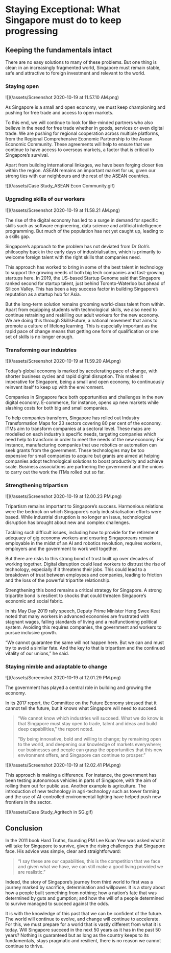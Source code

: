 # Staying Exceptional: What Singapore must do to keep progressing

## Keeping the fundamentals intact
 
There are no easy solutions to many of these problems. But one thing is clear: in an increasingly fragmented world, Singapore must remain stable, safe and attractive to foreign investment and relevant to the world.

### Staying open

![](/assets/Screenshot 2020-10-19 at 11.57.10 AM.png)

As Singapore is a small and open economy, we must keep championing and pushing for free trade and access to open markets.

To this end, we will continue to look for like-minded partners who also believe in the need for free trade whether in goods, services or even digital trade. We are pushing for regional cooperation across multiple platforms, from the Regional Comprehensive Economic Partnership to the Asean Economic Community. These agreements will help to ensure that we continue to have access to overseas markets, a factor that is critical to Singapore’s survival.

Apart from building international linkages, we have been forging closer ties within the region. ASEAN remains an important market for us, given our strong ties with our neighbours and the rest of the ASEAN countries. 

![](/assets/Case Study_ASEAN Econ Community.gif)

### Upgrading skills of our workers


![](/assets/Screenshot 2020-10-19 at 11.58.21 AM.png)


The rise of the digital economy has led to a surge in demand for specific skills such as software engineering, data science and artificial intelligence programming. But much of the population has not yet caught up, leading to a skills gap.

Singapore’s approach to the problem has not deviated from Dr Goh’s philosophy back in the early days of industrialisation, which is primarily to welcome foreign talent with the right skills that companies need. 

This approach has worked to bring in some of the best talent in technology to support the growing needs of both big tech companies and fast-growing startups here. In 2019, the US-based Startup Genome said that Singapore ranked second for startup talent, just behind Toronto-Waterloo but ahead of Silicon Valley. This has been a key success factor in building Singapore’s reputation as a startup hub for Asia.

But the long-term solution remains grooming world-class talent from within. Apart from equipping students with technological skills, we also need to continue retraining and reskilling our adult workers for the new economy. We are doing this through SkillsFuture, a national movement that aims to promote a culture of lifelong learning. This is especially important as the rapid pace of change means that getting one form of qualification or one set of skills is no longer enough.  

### Transforming our industries

![](/assets/Screenshot 2020-10-19 at 11.59.20 AM.png)

Today’s global economy is marked by accelerating pace of change, with shorter business cycles and rapid digital disruption. This makes it imperative for Singapore, being a small and open economy, to continuously reinvent itself to keep up with the environment. 

Companies in Singapore face both opportunities and challenges in the new digital economy. E-commerce, for instance, opens up new markets while slashing costs for both big and small companies.

To help companies transform, Singapore has rolled out Industry Transformation Maps for 23 sectors covering 80 per cent of the economy. ITMs aim to transform companies at a sectoral level. These maps are modelled on each industry’s specific needs, targeting companies which need help to transform in order to meet the needs of the new economy. For instance, manufacturing companies that use robotics or automation can seek grants from the government. These technologies may be too expensive for small companies to acquire but grants are aimed at helping companies adopt technological solutions to boost productivity and achieve scale. Business associations are partnering the government and the unions to carry out the work the ITMs rolled out so far. 

### Strengthening tripartism 

![](/assets/Screenshot 2020-10-19 at 12.00.23 PM.png)

Tripartism remains important to Singapore’s success. Harmonious relations were the bedrock on which Singapore’s early industrialisation efforts were based. While industrial disruption is no longer an issue, technological disruption has brought about new and complex challenges. 

Tackling such difficult issues, including how to provide for the retirement adequacy of gig economy workers and ensuring Singaporeans remain employable in the midst of an AI and robotics revolution, requires workers, employers and the government to work well together.

But there are risks to this strong bond of trust built up over decades of working together. Digital disruption could lead workers to distrust the rise of technology, especially if it threatens their jobs. This could lead to a breakdown of trust between employees and companies, leading to friction and the loss of the powerful tripartite relationship.

Strengthening this bond remains a critical strategy for Singapore. A strong tripartite bond is resilient to shocks that could threaten Singapore’s economic and social fabric.

In his May Day 2019 rally speech, Deputy Prime Minister Heng Swee Keat noted that many workers in advanced economies are frustrated with stagnant wages, falling standards of living and a malfunctioning political system. Avoiding this requires companies, the government and workers to pursue inclusive growth.

“We cannot guarantee the same will not happen here. But we can and must try to avoid a similar fate. And the key to that is tripartism and the continued vitality of our unions,” he said.

### Staying nimble and adaptable to change

![](/assets/Screenshot 2020-10-19 at 12.01.29 PM.png)

The government has played a central role in building and growing the economy. 

In its 2017 report, the Committee on the Future Economy stressed that it cannot tell the future, but it knows what Singapore will need to succeed.

> “We cannot know which industries will succeed. What we do know is that Singapore must stay open to trade, talent and ideas and build deep capabilities," the report noted. 
> 
> "By being innovative, bold and willing to change; by remaining open to the world, and deepening our knowledge of markets everywhere; our businesses and people can grasp the opportunities that this new environment offers, and Singapore can continue to prosper.”

![](/assets/Screenshot 2020-10-19 at 12.02.41 PM.png)

This approach is making a difference. For instance, the government has been testing autonomous vehicles in parts of Singapore, with the aim of rolling them out for public use. Another example is agriculture. The introduction of new technology in agri-technology such as tower farming and the use of AI-controlled environmental lighting have helped push new frontiers in the sector.

![](/assets/Case Study_Agritech in SG.gif)

## Conclusion

In the 2011 book Hard Truths, founding PM Lee Kuan Yew was asked what it will take for Singapore to survive, given the rising challenges that Singapore face. His advice was simple, clear and straightforward: 

> “I say these are our capabilities, this is the competition that we face and given what we have, we can still make a good living provided we are realistic.”

Indeed, the story of Singapore’s journey from third world to first was a journey marked by sacrifice, determination and willpower. It is a story about how a people built something from nothing; how a nation’s fate that was determined by guts and gumption; and how the will of a people determined to survive managed to succeed against the odds.

It is with the knowledge of this past that we can be confident of the future. The world will continue to evolve, and change will continue to accelerate. For this, we must prepare for a world that is vastly different from what it is today. Will Singapore succeed in the next 50 years as it has in the past 50 years? Nothing is guaranteed but as long as the country keeps to its fundamentals, stays pragmatic and resilient, there is no reason we cannot continue to thrive. 
